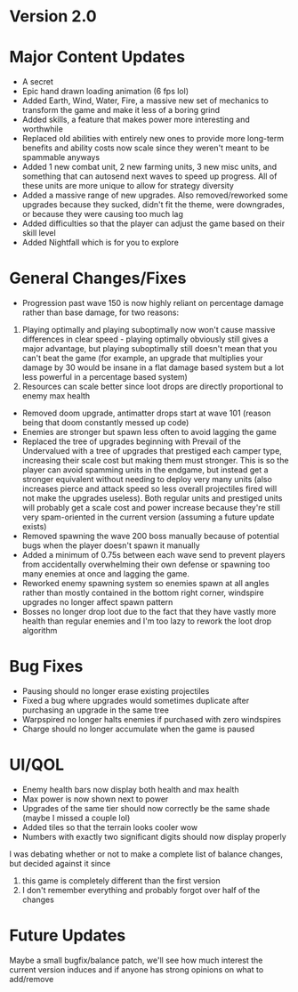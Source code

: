 # Version 2.0

# Major Content Updates

* A secret
* Epic hand drawn loading animation (6 fps lol)
* Added Earth, Wind, Water, Fire, a massive new set of mechanics to transform the game and make it less of a boring grind
* Added skills, a feature that makes power more interesting and worthwhile
* Replaced old abilities with entirely new ones to provide more long-term benefits and ability costs now scale since they weren't meant to be spammable anyways
* Added 1 new combat unit, 2 new farming units, 3 new misc units, and something that can autosend next waves to speed up progress. All of these units are more unique to allow for strategy diversity
* Added a massive range of new upgrades. Also removed/reworked some upgrades because they sucked, didn't fit the theme, were downgrades, or because they were causing too much lag
* Added difficulties so that the player can adjust the game based on their skill level
* Added Nightfall which is for you to explore

# General Changes/Fixes

* Progression past wave 150 is now highly reliant on percentage damage rather than base damage, for two reasons:
1. Playing optimally and playing suboptimally now won't cause massive differences in clear speed - playing optimally obviously still gives a major advantage, but playing suboptimally still doesn't mean that you can't beat the game (for example, an upgrade that multiplies your damage by 30 would be insane in a flat damage based system but a lot less powerful in a percentage based system)
2. Resources can scale better since loot drops are directly proportional to enemy max health
* Removed doom upgrade, antimatter drops start at wave 101 (reason being that doom constantly messed up code)
* Enemies are stronger but spawn less often to avoid lagging the game
* Replaced the tree of upgrades beginning with Prevail of the Undervalued with a tree of upgrades that prestiged each camper type, increasing their scale cost but making them must stronger. This is so the player can avoid spamming units in the endgame, but instead get a stronger equivalent without needing to deploy very many units (also increases pierce and attack speed so less overall projectiles fired will not make the upgrades useless). Both regular units and prestiged units will probably get a scale cost and power increase because they're still very spam-oriented in the current version (assuming a future update exists)
* Removed spawning the wave 200 boss manually because of potential bugs when the player doesn't spawn it manually
* Added a minimum of 0.75s between each wave send to prevent players from accidentally overwhelming their own defense or spawning too many enemies at once and lagging the game.
* Reworked enemy spawning system so enemies spawn at all angles rather than mostly contained in the bottom right corner, windspire upgrades no longer affect spawn pattern
* Bosses no longer drop loot due to the fact that they have vastly more health than regular enemies and I'm too lazy to rework the loot drop algorithm

# Bug Fixes

* Pausing should no longer erase existing projectiles
* Fixed a bug where upgrades would sometimes duplicate after purchasing an upgrade in the same tree
* Warpspired no longer halts enemies if purchased with zero windspires
* Charge should no longer accumulate when the game is paused

# UI/QOL

* Enemy health bars now display both health and max health
* Max power is now shown next to power
* Upgrades of the same tier should now correctly be the same shade (maybe I missed a couple lol)
* Added tiles so that the terrain looks cooler wow
* Numbers with exactly two significant digits should now display properly

I was debating whether or not to make a complete list of balance changes, but decided against it since 
1. this game is completely different than the first version
2. I don't remember everything and probably forgot over half of the changes

# Future Updates

Maybe a small bugfix/balance patch, we'll see how much interest the current version induces and if anyone has strong opinions on what to add/remove

